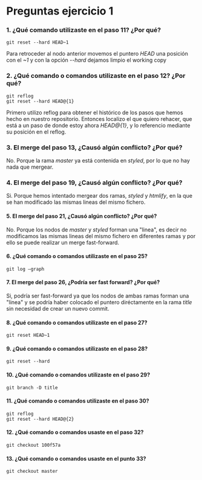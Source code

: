 # Preguntas ejercicio 1


### 1. ¿Qué comando utilizaste en el paso 11? ¿Por qué?

~~~~
git reset --hard HEAD~1
~~~~

Para retroceder al nodo anterior movemos el puntero *HEAD* una posición con el *~1* y con la opción *--hard* dejamos limpio el working copy

### 2. ¿Qué comando o comandos utilizaste en el paso 12? ¿Por qué?

~~~~
git reflog
git reset --hard HEAD@{1}
~~~~

Primero utilizo reflog para obtener el histórico de los pasos que hemos hecho en nuestro repositorio.
Entonces localizo el que quiero rehacer, que está a un paso de donde estoy ahora *HEAD@{1}*, y lo referencio mediante su posición en el reflog.

### 3. El merge del paso 13, ¿Causó algún conflicto? ¿Por qué?

No. Porque la rama *master* ya está contenida en *styled*, por lo que no hay nada que mergear.

### 4. El merge del paso 19, ¿Causó algún conflicto? ¿Por qué?

Si. Porque hemos intentado mergear dos ramas, *styled* y *htmlify*, en la que se han modificado las mismas lineas del mismo fichero.

#### 5. El merge del paso 21, ¿Causó algún conflicto? ¿Por qué?

No. Porque los nodos de *master* y *styled* forman una "linea", es decir no modificamos las mismas lineas del mismo fichero en diferentes ramas y por ello se puede realizar un merge fast-forward.

#### 6. ¿Qué comando o comandos utilizaste en el paso 25?

~~~
git log —graph
~~~~

#### 7. El merge del paso 26, ¿Podría ser fast forward? ¿Por qué?

Si, podría ser fast-forward ya que los nodos de ambas ramas forman una "linea" y se podría haber colocado el puntero diréctamente en la rama *title* sin necesidad de crear un nuevo commit.

#### 8. ¿Qué comando o comandos utilizaste en el paso 27?

~~~~
git reset HEAD~1
~~~~

#### 9. ¿Qué comando o comandos utilizaste en el paso 28?

~~~~
git reset --hard
~~~~

#### 10. ¿Qué comando o comandos utilizaste en el paso 29?

~~~~
git branch -D title
~~~~

#### 11. ¿Qué comando o comandos utilizaste en el paso 30?

~~~~
git reflog
git reset --hard HEAD@{2}
~~~~

#### 12. ¿Qué comando o comandos usaste en el paso 32?

~~~~
git checkout 100f57a
~~~~

#### 13. ¿Qué comando o comandos usaste en el punto 33?

~~~~
git checkout master
~~~~
